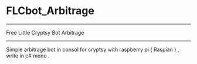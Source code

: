 # FLCbot_Arbitrage
********************

Free Little Cryptsy Bot Arbitrage
*********************************
 Simple arbitrage bot in consol for cryptsy with raspberry pi ( Raspian ) , write in c# mono .  
